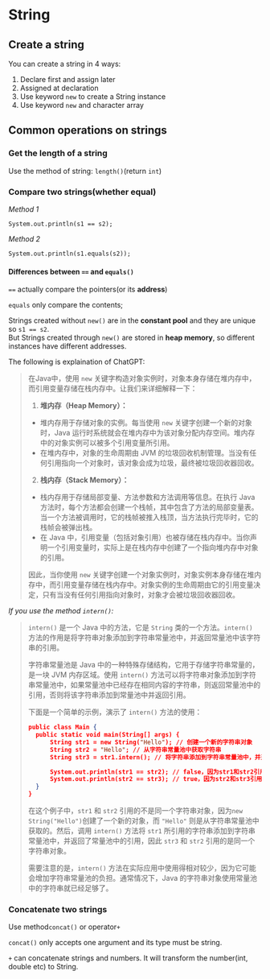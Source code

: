 # String

## Create a string
You can create a string in 4 ways:

1. Declare first and assign later
2. Assigned at declaration
3. Use keyword `new` to create a String instance
4. Use keyword `new` and character array

## Common operations on strings
### Get the length of a string
Use the method of string: `length()`(return `int`)

### Compare two strings(whether equal)

*Method 1*

    System.out.println(s1 == s2);

*Method 2*

    System.out.println(s1.equals(s2));

#### Differences between `==` and `equals()`
`==` actually compare the pointers(or its **address**)

`equals` only compare the contents;

Strings created without `new()` are in the **constant pool** and they are unique so `s1 == s2`.  
But Strings created through `new()` are stored in **heap memory**, so different instances have different addresses.

The following is explaination of ChatGPT:

> 在Java中，使用 `new` 关键字构造对象实例时，对象本身存储在堆内存中，而引用变量存储在栈内存中。让我们来详细解释一下：
>
> 1. **堆内存（Heap Memory）：**
>   - 堆内存用于存储对象的实例。每当使用 `new` 关键字创建一个新的对象时，Java 运行时系统就会在堆内存中为该对象分配内存空间。堆内存中的对象实例可以被多个引用变量所引用。
>   - 在堆内存中，对象的生命周期由 JVM 的垃圾回收机制管理。当没有任何引用指向一个对象时，该对象会成为垃圾，最终被垃圾回收器回收。
>
> 2. **栈内存（Stack Memory）：**
>   - 栈内存用于存储局部变量、方法参数和方法调用等信息。在执行 Java 方法时，每个方法都会创建一个栈帧，其中包含了方法的局部变量表。当一个方法被调用时，它的栈帧被推入栈顶，当方法执行完毕时，它的栈帧会被弹出栈。
>   - 在 Java 中，引用变量（包括对象引用）也被存储在栈内存中。当你声明一个引用变量时，实际上是在栈内存中创建了一个指向堆内存中对象的引用。
>
>因此，当你使用 `new` 关键字创建一个对象实例时，对象实例本身存储在堆内存中，而引用变量存储在栈内存中。对象实例的生命周期由它的引用变量决定，只有当没有任何引用指向对象时，对象才会被垃圾回收器回收。


*If you use the method `intern()`:*


>`intern()` 是一个 Java 中的方法，它是 `String` 类的一个方法。`intern()` 方法的作用是将字符串对象添加到字符串常量池中，并返回常量池中该字符串的引用。
>
>字符串常量池是 Java 中的一种特殊存储结构，它用于存储字符串常量的，是一块 JVM 内存区域。使用 `intern()` 方法可以将字符串对象添加到字符串常量池中，如果常量池中已经存在相同内容的字符串，则返回常量池中的引用，否则将该字符串添加到常量池中并返回引用。
>
>下面是一个简单的示例，演示了 `intern()` 方法的使用：
>
>```json
>public class Main {
>   public static void main(String[] args) {
>       String str1 = new String("Hello"); // 创建一个新的字符串对象
>       String str2 = "Hello"; // 从字符串常量池中获取字符串
>       String str3 = str1.intern(); // 将字符串添加到字符串常量池中，并返回引用
>
>       System.out.println(str1 == str2); // false，因为str1和str2引用的不是同一个对象
>       System.out.println(str2 == str3); // true，因为str2和str3引用的是同一个对象
>   }
>}
>```
>
>在这个例子中，`str1` 和 `str2` 引用的不是同一个字符串对象，因为`new String("Hello")`创建了一个新的对象，而 `"Hello"` 则是从字符串常量池中获取的。然后，调用 `intern()` 方法将 `str1` 所引用的字符串添加到字符串常量池中，并返回了常量池中的引用，因此 `str3` 和 `str2` 引用的是同一个字符串对象。
>
>需要注意的是，`intern()` 方法在实际应用中使用得相对较少，因为它可能会增加字符串常量池的负担。通常情况下，Java 的字符串对象使用常量池中的字符串就已经足够了。

### Concatenate two strings
Use method`concat()` or operator`+`

`concat()` only accepts one argument and its type must be string.

`+` can concatenate strings and numbers. It will transform the number(int, double etc) to String.